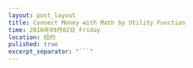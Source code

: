 ```yaml
---
layout: post_layout
title: Connect Money with Math by Utility Function
time: 2016年09月02日 Friday
location: 纽约
pulished: true
excerpt_separator: "```"
---
```



